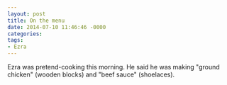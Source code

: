 ```yaml
---
layout: post
title: On the menu
date: 2014-07-10 11:46:46 -0000
categories:
tags:
- Ezra
---
```

Ezra was pretend-cooking this morning. He said he was making "ground chicken" (wooden blocks) and "beef sauce" (shoelaces).
